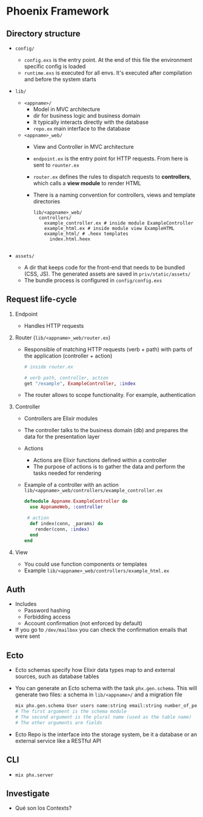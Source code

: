 # Phoenix Framework
 
## Directory structure

- `config/`
  - `config.exs` is the entry point.
    At the end of this file the environment specific config is loaded
  - `runtime.exs` is executed for all envs.
    It's executed after compilation and before the system starts
- `lib/`
  - `<appname>/`
    - Model in MVC architecture
    - dir for business logic and business domain
    - It typically interacts directly with the database
    - `repo.ex` main interface to the database
  - `<appname>_web/`
    - View and Controller in MVC architecture
    - `endpoint.ex` is the entry point for HTTP requests. 
      From here is sent to `rounter.ex`
    - `router.ex` defines the rules to dispatch requests to **controllers**, which calls a **view module** to render HTML
    - There is a naming convention for controllers, views and template directories

      ```
      lib/<appname>_web/
        controllers/
          example_controller.ex # inside module ExampleController
          example_html.ex # inside module view ExampleHTML
          example_html/ # .heex templates
            index.html.heex
            
      ```

- `assets/`
  - A dir that keeps code for the front-end that needs to be bundled (CSS, JS).
    The generated assets are saved in `priv/static/assets/`
  - The bundle process is configured in `config/config.exs`

## Request life-cycle

1. Endpoint

   - Handles HTTP requests

2. Router (`lib/<appname>_web/router.ex`)

   - Responsible of matching HTTP requests (verb + path) with parts of the application (controller + action)

     ```elixir 
     # inside router.ex

     # verb path, controller, action
     get "/example", ExampleController, :index
     ```
   
   - The router allows to scope functionality.
     For example, authentication
   
3. Controller 

   - Controllers are Elixir modules
   - The controller talks to the business domain (db) and prepares the data for the presentation layer
   - Actions
     -  Actions are Elixir functions defined within a controller
     -  The purpose of actions is to gather the data and perform the tasks needed for rendering
   - Example of a controller with an action `lib/<appname>_web/controllers/example_controller.ex`

     ```elixir
     defmodule Appname.ExampleController do
       use AppnameWeb, :controller

      # action
       def index(conn, _params) do
         render(conn, :index)
       end
     end
     ```

5. View

   - You could use function components or templates
   - Example `lib/<appname>_web/controllers/example_html.ex`
   

## Auth

- Includes
  - Password hashing
  - Forbidding access
  - Account confirmation (not enforced by default)
- If you go to `/dev/mailbox` you can check the confirmation emails that were sent

## Ecto

- Ecto schemas specify how Elixir data types map to and external sources, such as database tables
- You can generate an Ecto schema with the task `phx.gen.schema`. 
  This will generate two files: a schema in `lib/<appname>/` and a migration file

  ```bash
  mix phx.gen.schema User users name:string email:string number_of_pets:integer
  # The first argument is the schema module
  # The second argument is the plural name (used as the table name)
  # The other arguments are fields
  ```

- Ecto Repo is the interface into the storage system, be it a database or an external service like a RESTful API

## CLI

- `mix phx.server`

## Investigate

- Qué son los Contexts?
